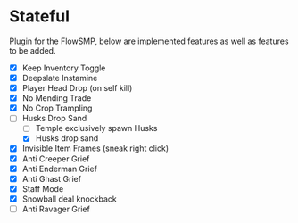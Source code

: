 # Stateful

Plugin for the FlowSMP, below are implemented features as well as features to be added.

- [x] Keep Inventory Toggle
- [x] Deepslate Instamine
- [x] Player Head Drop (on self kill)
- [x] No Mending Trade
- [x] No Crop Trampling
- [ ] Husks Drop Sand
  - [ ] Temple exclusively spawn Husks
  - [x] Husks drop sand
- [x] Invisible Item Frames (sneak right click)
- [x] Anti Creeper Grief
- [x] Anti Enderman Grief
- [x] Anti Ghast Grief
- [x] Staff Mode
- [x] Snowball deal knockback
- [ ] Anti Ravager Grief